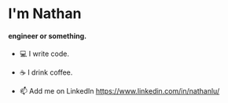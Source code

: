 # I'm Nathan

#### engineer or something. 

- 💻 I write code.

- ☕ I drink coffee.

- 📫 Add me on LinkedIn https://www.linkedin.com/in/nathanlu/
